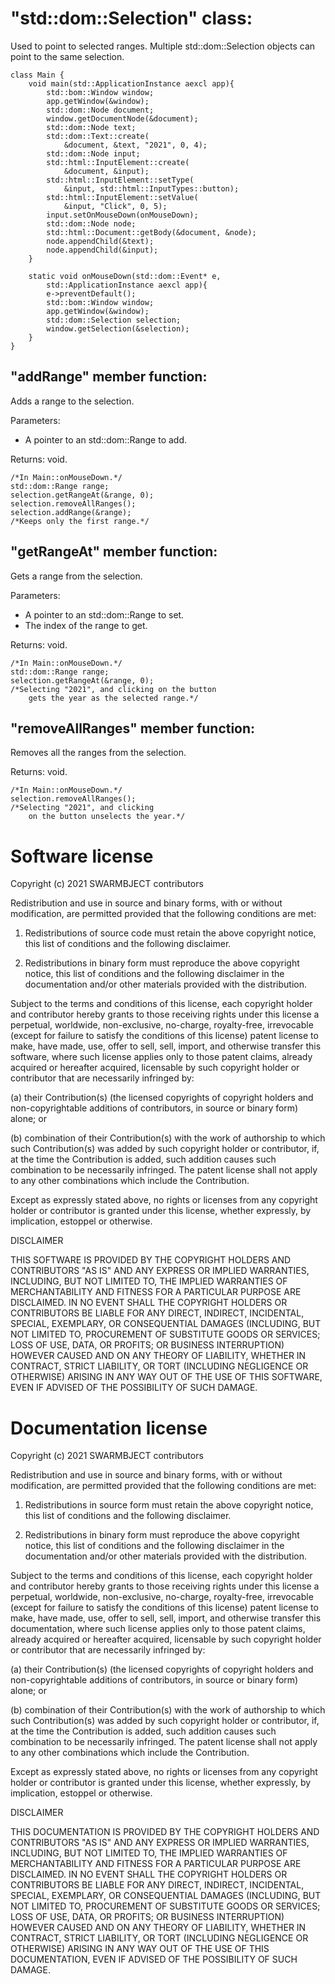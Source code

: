 # "std::dom::Selection" class:

Used to point to selected ranges. 
Multiple std::dom::Selection objects 
can point to the same selection.

```
class Main {
	void main(std::ApplicationInstance aexcl app){
		std::bom::Window window;
		app.getWindow(&window);
		std::dom::Node document;
		window.getDocumentNode(&document);
		std::dom::Node text;
		std::dom::Text::create(
			&document, &text, "2021", 0, 4);
		std::dom::Node input;
		std::html::InputElement::create(
			&document, &input);
		std::html::InputElement::setType(
			&input, std::html::InputTypes::button);
		std::html::InputElement::setValue(
			&input, "Click", 0, 5);
		input.setOnMouseDown(onMouseDown);
		std::dom::Node node;
		std::html::Document::getBody(&document, &node);
		node.appendChild(&text);
		node.appendChild(&input);
	}
	
	static void onMouseDown(std::dom::Event* e,
		std::ApplicationInstance aexcl app){
		e->preventDefault();
		std::bom::Window window;
		app.getWindow(&window);
		std::dom::Selection selection;
		window.getSelection(&selection);
	}
}
```

## "addRange" member function:

Adds a range to the selection.

Parameters:
* A pointer to an std::dom::Range to add.

Returns: void.

```
/*In Main::onMouseDown.*/
std::dom::Range range;
selection.getRangeAt(&range, 0);
selection.removeAllRanges();
selection.addRange(&range);
/*Keeps only the first range.*/
```

## "getRangeAt" member function:

Gets a range from the selection.

Parameters:
* A pointer to an std::dom::Range to set.
* The index of the range to get.

Returns: void.

```
/*In Main::onMouseDown.*/
std::dom::Range range;
selection.getRangeAt(&range, 0);
/*Selecting "2021", and clicking on the button 
	gets the year as the selected range.*/
```

## "removeAllRanges" member function:

Removes all the ranges from the selection.

Returns: void.

```
/*In Main::onMouseDown.*/
selection.removeAllRanges();
/*Selecting "2021", and clicking 
	on the button unselects the year.*/
```

# Software license

Copyright (c) 2021 SWARMBJECT contributors

Redistribution and use in source and binary forms,
with or without modification, are permitted
provided that the following conditions are met:

1. Redistributions of source code must
retain the above copyright notice, this list
of conditions and the following disclaimer.

2. Redistributions in binary form must
reproduce the above copyright notice,
this list of conditions and the following 
disclaimer in the documentation and/or other 
materials provided with the distribution.

Subject to the terms and conditions of this
license, each copyright holder and contributor
hereby grants to those receiving rights under this
license a perpetual, worldwide, non-exclusive,
no-charge, royalty-free, irrevocable (except for
failure to satisfy the conditions of this license)
patent license to make, have made, use, offer to
sell, sell, import, and otherwise transfer this
software, where such license applies only to
those patent claims, already acquired or hereafter
acquired, licensable by such copyright holder or
contributor that are necessarily infringed by:

(a) their Contribution(s) (the licensed
copyrights of copyright holders and
non-copyrightable additions of contributors,
in source or binary form) alone; or

(b) combination of their Contribution(s)
with the work of authorship to which such
Contribution(s) was added by such copyright
holder or contributor, if, at the time the
Contribution is added, such addition causes
such combination to be necessarily infringed.
The patent license shall not apply to any other
combinations which include the Contribution.

Except as expressly stated above, no rights or
licenses from any copyright holder or contributor
is granted under this license, whether expressly,
by implication, estoppel or otherwise.

DISCLAIMER

THIS SOFTWARE IS PROVIDED BY THE COPYRIGHT HOLDERS
AND CONTRIBUTORS "AS IS" AND ANY EXPRESS OR
IMPLIED WARRANTIES, INCLUDING, BUT NOT LIMITED TO,
THE IMPLIED WARRANTIES OF MERCHANTABILITY AND
FITNESS FOR A PARTICULAR PURPOSE ARE DISCLAIMED.
IN NO EVENT SHALL THE COPYRIGHT HOLDERS OR
CONTRIBUTORS BE LIABLE FOR ANY DIRECT, INDIRECT,
INCIDENTAL, SPECIAL, EXEMPLARY, OR CONSEQUENTIAL
DAMAGES (INCLUDING, BUT NOT LIMITED TO,
PROCUREMENT OF SUBSTITUTE GOODS OR SERVICES;
LOSS OF USE, DATA, OR PROFITS; OR BUSINESS
INTERRUPTION) HOWEVER CAUSED AND ON ANY THEORY OF
LIABILITY, WHETHER IN CONTRACT, STRICT LIABILITY,
OR TORT (INCLUDING NEGLIGENCE OR OTHERWISE)
ARISING IN ANY WAY OUT OF THE USE OF THIS
SOFTWARE, EVEN IF ADVISED OF THE POSSIBILITY OF
SUCH DAMAGE.

# Documentation license

Copyright (c) 2021 SWARMBJECT contributors

Redistribution and use in source and binary forms,
with or without modification, are permitted
provided that the following conditions are met:

1. Redistributions in source form must
retain the above copyright notice, this list
of conditions and the following disclaimer.

2. Redistributions in binary form must
reproduce the above copyright notice,
this list of conditions and the following 
disclaimer in the documentation and/or other 
materials provided with the distribution.

Subject to the terms and conditions of this
license, each copyright holder and contributor
hereby grants to those receiving rights under this
license a perpetual, worldwide, non-exclusive,
no-charge, royalty-free, irrevocable (except for
failure to satisfy the conditions of this license)
patent license to make, have made, use, offer to
sell, sell, import, and otherwise transfer this
documentation, where such license applies only to
those patent claims, already acquired or hereafter
acquired, licensable by such copyright holder or
contributor that are necessarily infringed by:

(a) their Contribution(s) (the licensed
copyrights of copyright holders and
non-copyrightable additions of contributors,
in source or binary form) alone; or

(b) combination of their Contribution(s)
with the work of authorship to which such
Contribution(s) was added by such copyright
holder or contributor, if, at the time the
Contribution is added, such addition causes
such combination to be necessarily infringed.
The patent license shall not apply to any other
combinations which include the Contribution.

Except as expressly stated above, no rights or
licenses from any copyright holder or contributor
is granted under this license, whether expressly,
by implication, estoppel or otherwise.

DISCLAIMER

THIS DOCUMENTATION IS PROVIDED BY THE COPYRIGHT HOLDERS
AND CONTRIBUTORS "AS IS" AND ANY EXPRESS OR
IMPLIED WARRANTIES, INCLUDING, BUT NOT LIMITED TO,
THE IMPLIED WARRANTIES OF MERCHANTABILITY AND
FITNESS FOR A PARTICULAR PURPOSE ARE DISCLAIMED.
IN NO EVENT SHALL THE COPYRIGHT HOLDERS OR
CONTRIBUTORS BE LIABLE FOR ANY DIRECT, INDIRECT,
INCIDENTAL, SPECIAL, EXEMPLARY, OR CONSEQUENTIAL
DAMAGES (INCLUDING, BUT NOT LIMITED TO,
PROCUREMENT OF SUBSTITUTE GOODS OR SERVICES;
LOSS OF USE, DATA, OR PROFITS; OR BUSINESS
INTERRUPTION) HOWEVER CAUSED AND ON ANY THEORY OF
LIABILITY, WHETHER IN CONTRACT, STRICT LIABILITY,
OR TORT (INCLUDING NEGLIGENCE OR OTHERWISE)
ARISING IN ANY WAY OUT OF THE USE OF THIS
DOCUMENTATION, EVEN IF ADVISED OF THE POSSIBILITY OF
SUCH DAMAGE.